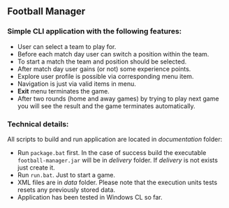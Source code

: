 Football Manager
-----------
### Simple CLI application with the following features:
* User can select a team to play for.
* Before each match day user can switch a position within the team.
* To start a match the team and position should be selected.
* After match day user gains (or not) some experience points.
* Explore user profile is possible via corresponding menu item.
* Navigation is just via valid items in menu.
* **Exit** menu terminates the game.
* After two rounds (home and away games) by trying to play next game you will see the result and the game terminates automatically.

### Technical details:
All scripts to build and run application are located in *documentation* folder:
* Run `package.bat` first. In the case of success build the executable `football-manager.jar` will be in *delivery* folder. If *delivery* is not exists just create it.
* Run `run.bat`. Just to start a game.
* XML files are in *data* folder. Please note that the execution units tests resets any previously stored data.
* Application has been tested in Windows CL so far. 